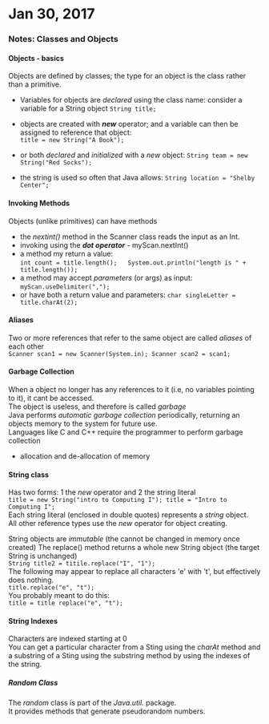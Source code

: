 # Jan 30, 2017
### Notes: Classes and Objects

#### Objects - basics

Objects are defined by classes; the type for an object is the class rather than a primitive.   
- Variables for objects are *declared* using the class name: consider a variable for a String object
`String title;`

- objects are created with _**new**_ operator; and a variable can then be assigned to reference that object:  
`title = new String("A Book");`

- or both *declared* and *initialized* with a *new* object:
`String team = new String("Red Socks");`

- the string is used so often that Java allows:
`String location = "Shelby Center";`

#### Invoking Methods

Objects (unlike primitives) can have methods
- the *nextint()* method in the Scanner class reads the input as an Int.
- invoking using the _**dot operator**_ - myScan.nextInt()
- a method my return a value:  
`int count = title.length();  
System.out.println("length is " + title.length());`
- a method may accept *parameters* (or args) as input:  
`myScan.useDelimiter(",");`  
- or have both a return value and parameters:
`char singleLetter = title.charAt(2);`

#### Aliases

Two or more references that refer to the same object are called *aliases* of each other   
`Scanner scan1 = new Scanner(System.in);
Scanner scan2 = scan1;`

#### Garbage Collection

When a object no longer has any references to it (i.e, no  variables pointing to it), it cant be accessed.  
The object is useless, and therefore is called *garbage*  
Java performs *automatic garbage collection* periodically, returning an objects memory to the system for future use.  
Languages like C and C++ require the programmer to perform garbage collection
- allocation and de-allocation of memory


#### String class
Has two forms: 1 the *new* operator and 2 the string literal  
`title = new String("intro to Computing I");
title = "Intro to Computing I";`  
Each string literal (enclosed in double quotes) represents a *string* object.  
All other reference types use the *new* operator for object creating.

String objects are *immutable* (the cannot be changed in memory once created)
The replace() method returns a whole new String object (the target String is unchanged)   
`String title2 = titile.replace("I", "1");`   
The following may appear to replace all characters 'e' with 't', but effectively does nothing.   
`title.replace("e", "t");`   
You probably meant to do this:   
`title = title replace("e", "t");`

#### String Indexes

Characters are indexed starting at 0   
You can get a particular character from a Sting using the *charAt* method and a substring of a Sting using the substring method by using the indexes of the string.

##### Random Class
The *random* class is part of the *Java.util.* package.    
It provides methods that generate pseudorandom numbers.





















